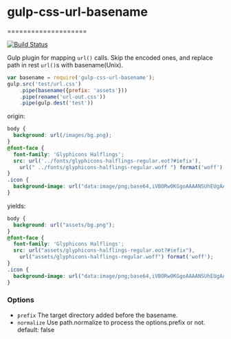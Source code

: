 # gulp-css-url-basename
====================

[![Build Status](https://travis-ci.org/stevennuo/gulp-css-url-basename.svg?branch=master)](https://travis-ci.org/stevennuo/gulp-css-url-basename)

Gulp plugin for mapping `url()` calls. Skip the encoded ones, and replace path in rest `url()`s with basename(Unix).

```js
var basename = require('gulp-css-url-basename');
gulp.src('test/url.css')
    .pipe(basename({prefix: 'assets'}))
    .pipe(rename('url-out.css'))
    .pipe(gulp.dest('test'))
```

origin:

```css
body {
  background: url(/images/bg.png);
}
@font-face {
  font-family: 'Glyphicons Halflings';
  src: url('../fonts/glyphicons-halflings-regular.eot?#iefix'),
    url(" ../fonts/glyphicons-halflings-regular.woff ") format('woff');
}
.icon {
  background-image: url("data:image/png;base64,iVBORw0KGgoAAAANSUhEUgAAAAoAAAAKCAYAAACNMs+9AAAABGdBTUEAALGPC/xhBQAAAAlwSFlzAAAOwgAADsIBFShKgAAAABp0RVh0U29mdHdhcmUAUGFpbnQuTkVUIHYzLjUuMTAw9HKhAAAAlElEQVQoU33PPQrCQBRF4fFnI2KfZVi5ARvdgo1l6mwmkCJVOgluwd5OwUoDtnoOxAei8cLXTN7cvEl/skCNDCMPfsUPO5zQwOHIDEvYtMURHe6wOVLgigvOePRyeDkyR4ln7wZ//7XfFBu8B23+aDJjrHGAwza7hjtHJvDmHg7b7Bru7AMjK7Rw2ObBVHDY5oGk9AKQNB2zy8MBTgAAAABJRU5ErkJggg==");
}
```

yields:

```css
body {
  background: url("assets/bg.png");
}
@font-face {
  font-family: 'Glyphicons Halflings';
  src: url("assets/glyphicons-halflings-regular.eot?#iefix"),
    url("assets/glyphicons-halflings-regular.woff") format('woff');
}
.icon {
  background-image: url("data:image/png;base64,iVBORw0KGgoAAAANSUhEUgAAAAoAAAAKCAYAAACNMs+9AAAABGdBTUEAALGPC/xhBQAAAAlwSFlzAAAOwgAADsIBFShKgAAAABp0RVh0U29mdHdhcmUAUGFpbnQuTkVUIHYzLjUuMTAw9HKhAAAAlElEQVQoU33PPQrCQBRF4fFnI2KfZVi5ARvdgo1l6mwmkCJVOgluwd5OwUoDtnoOxAei8cLXTN7cvEl/skCNDCMPfsUPO5zQwOHIDEvYtMURHe6wOVLgigvOePRyeDkyR4ln7wZ//7XfFBu8B23+aDJjrHGAwza7hjtHJvDmHg7b7Bru7AMjK7Rw2ObBVHDY5oGk9AKQNB2zy8MBTgAAAABJRU5ErkJggg==");
}
```

### Options

* `prefix` The target directory added before the basename.
* `normalize` Use path.normalize to process the options.prefix or not. default: false